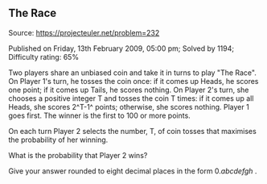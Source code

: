 The Race
--------

Source: https://projecteuler.net/problem=232

Published on Friday, 13th February 2009, 05:00 pm; Solved by 1194;
Difficulty rating: 65%

Two players share an unbiased coin and take it in turns to play "The
Race". On Player 1's turn, he tosses the coin once: if it comes up
Heads, he scores one point; if it comes up Tails, he scores nothing. On
Player 2's turn, she chooses a positive integer T and tosses the coin T
times: if it comes up all Heads, she scores 2^T-1^ points; otherwise,
she scores nothing. Player 1 goes first. The winner is the first to 100
or more points.

On each turn Player 2 selects the number, T, of coin tosses that
maximises the probability of her winning.

What is the probability that Player 2 wins?

Give your answer rounded to eight decimal places in the form
0.*abcdefgh* .
